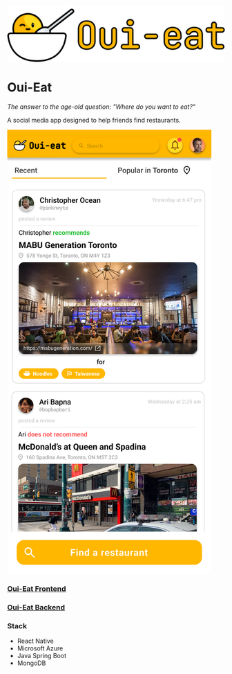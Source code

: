 ![Logo](https://raw.githubusercontent.com/CSC207-2022F-UofT/course-project-group-82/main/images/oui_logo.png)
# Oui-Eat

*The answer to the age-old question: "Where do you want to eat?"*

A social media app designed to help friends find restaurants.

![Mockup](https://raw.githubusercontent.com/CSC207-2022F-UofT/course-project-group-82/main/images/mockup_homescreen.png)

### [Oui-Eat Frontend](https://github.com/CSC207-2022F-UofT/course-project-group-82/tree/main/frontend)

### [Oui-Eat Backend](https://github.com/CSC207-2022F-UofT/course-project-group-82/tree/main/backend)

### Stack
 - React Native
 - Microsoft Azure
 - Java Spring Boot
 - MongoDB